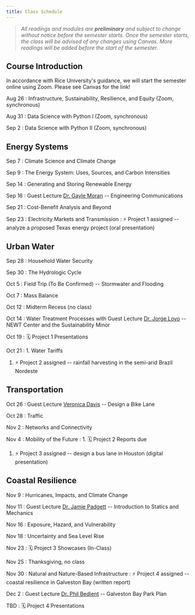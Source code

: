 ```yaml
---
title: Class Schedule
---
```


> *All readings and modules are **preliminary** and subject to change without notice before the semester starts. Once the semester starts, the class will be advised of any changes using Canvas. More readings will be added before the start of the semester.*

## Course Introduction

In accordance with Rice University's guidance, we will start the semester online using Zoom.
Please see Canvas for the link!

Aug 26
: Infrastructure, Sustainability, Resilience, and Equity (Zoom, synchronous)

Aug 31
: Data Science with Python I (Zoom, synchronous)

Sep 2
: Data Science with Python II (Zoom, synchronous)

## Energy Systems

Sep 7
: Climate Science and Climate Change

Sep 9
: The Energy System: Uses, Sources, and Carbon Intensities

Sep 14
: Generating and Storing Renewable Energy

Sep 16
: Guest Lecture [Dr. Gayle Moran](https://profiles.rice.edu/faculty/gayle-moran) -- Engineering Communications

Sep 21
: Cost-Benefit Analysis and Beyond

Sep 23
: Electricity Markets and Transmission
: ⚡️ Project 1 assigned -- analyze a proposed Texas energy project (oral presentation)

## Urban Water

Sep 28
: Household Water Security

Sep 30
: The Hydrologic Cycle

Oct 5
: Field Trip (To Be Confirmed) -- Stormwater and Flooding

Oct 7
: Mass Balance

Oct 12
: Midterm Recess (no class)

Oct 14
: Water Treatment Processes with Guest Lecture [Dr. Jorge Loyo](https://www.linkedin.com/in/jorge-loyo-2107183a) -- NEWT Center and the Sustainability Minor

Oct 19
: 🗓 Project 1 Presentations

Oct 21
: 1. Water Tariffs
  1. ⚡️ Project 2 assigned -- rainfall harvesting in the semi-arid Brazil Nordeste

## Transportation

Oct 26
: Guest Lecture [Veronica Davis](https://www.linkedin.com/in/veronicaodavis/) -- Design a Bike Lane

Oct 28
: Traffic

Nov 2
: Networks and Connectivity

Nov 4
: Mobility of the Future
: 1. 🗓 Project 2 Reports due
  1. ⚡️ Project 3 assigned -- design a bus lane in Houston (digital presentation)

## Coastal Resilience

Nov 9
: Hurricanes, Impacts, and Climate Change

Nov 11
: Guest Lecture [Dr. Jamie Padgett](https://padgett.rice.edu/) -- Introduction to Statics and Mechanics

Nov 16
: Exposure, Hazard, and Vulnerability

Nov 18
: Uncertainty and Sea Level Rise

Nov 23
: 🗓 Project 3 Showcases (In-Class)

Nov 25
: Thanksgiving, no class

Nov 30
: Natural and Nature-Based Infrastructure
: ⚡️ Project 4 assigned -- coastal resilience in Galveston Bay (written report)

Dec 2
: Guest Lecture [Dr. Phil Bedient](https://profiles.rice.edu/faculty/philip-bedient) -- Galveston Bay Park Plan

TBD
: 🗓 Project 4 Presentations
